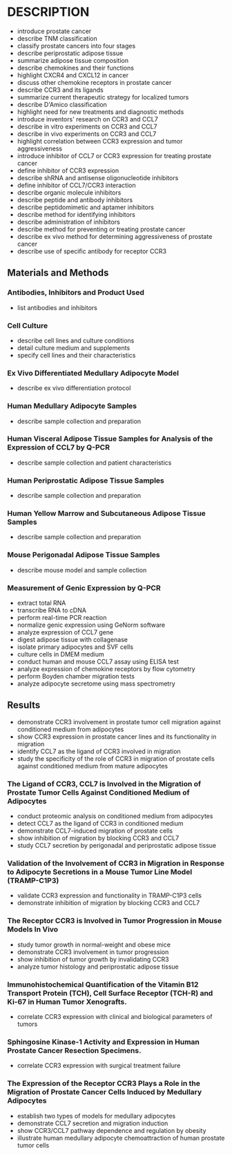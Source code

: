 # DESCRIPTION

- introduce prostate cancer
- describe TNM classification
- classify prostate cancers into four stages
- describe periprostatic adipose tissue
- summarize adipose tissue composition
- describe chemokines and their functions
- highlight CXCR4 and CXCL12 in cancer
- discuss other chemokine receptors in prostate cancer
- describe CCR3 and its ligands
- summarize current therapeutic strategy for localized tumors
- describe D'Amico classification
- highlight need for new treatments and diagnostic methods
- introduce inventors' research on CCR3 and CCL7
- describe in vitro experiments on CCR3 and CCL7
- describe in vivo experiments on CCR3 and CCL7
- highlight correlation between CCR3 expression and tumor aggressiveness
- introduce inhibitor of CCL7 or CCR3 expression for treating prostate cancer
- define inhibitor of CCR3 expression
- describe shRNA and antisense oligonucleotide inhibitors
- define inhibitor of CCL7/CCR3 interaction
- describe organic molecule inhibitors
- describe peptide and antibody inhibitors
- describe peptidomimetic and aptamer inhibitors
- describe method for identifying inhibitors
- describe administration of inhibitors
- describe method for preventing or treating prostate cancer
- describe ex vivo method for determining aggressiveness of prostate cancer
- describe use of specific antibody for receptor CCR3

## Materials and Methods

### Antibodies, Inhibitors and Product Used

- list antibodies and inhibitors

### Cell Culture

- describe cell lines and culture conditions
- detail culture medium and supplements
- specify cell lines and their characteristics

### Ex Vivo Differentiated Medullary Adipocyte Model

- describe ex vivo differentiation protocol

### Human Medullary Adipocyte Samples

- describe sample collection and preparation

### Human Visceral Adipose Tissue Samples for Analysis of the Expression of CCL7 by Q-PCR

- describe sample collection and patient characteristics

### Human Periprostatic Adipose Tissue Samples

- describe sample collection and preparation

### Human Yellow Marrow and Subcutaneous Adipose Tissue Samples

- describe sample collection and preparation

### Mouse Perigonadal Adipose Tissue Samples

- describe mouse model and sample collection

### Measurement of Genic Expression by Q-PCR

- extract total RNA
- transcribe RNA to cDNA
- perform real-time PCR reaction
- normalize genic expression using GeNorm software
- analyze expression of CCL7 gene
- digest adipose tissue with collagenase
- isolate primary adipocytes and SVF cells
- culture cells in DMEM medium
- conduct human and mouse CCL7 assay using ELISA test
- analyze expression of chemokine receptors by flow cytometry
- perform Boyden chamber migration tests
- analyze adipocyte secretome using mass spectrometry

## Results

- demonstrate CCR3 involvement in prostate tumor cell migration against conditioned medium from adipocytes
- show CCR3 expression in prostate cancer lines and its functionality in migration
- identify CCL7 as the ligand of CCR3 involved in migration
- study the specificity of the role of CCR3 in migration of prostate cells against conditioned medium from mature adipocytes

### The Ligand of CCR3, CCL7 is Involved in the Migration of Prostate Tumor Cells Against Conditioned Medium of Adipocytes

- conduct proteomic analysis on conditioned medium from adipocytes
- detect CCL7 as the ligand of CCR3 in conditioned medium
- demonstrate CCL7-induced migration of prostate cells
- show inhibition of migration by blocking CCR3 and CCL7
- study CCL7 secretion by perigonadal and periprostatic adipose tissue

### Validation of the Involvement of CCR3 in Migration in Response to Adipocyte Secretions in a Mouse Tumor Line Model (TRAMP-C1P3)

- validate CCR3 expression and functionality in TRAMP-C1P3 cells
- demonstrate inhibition of migration by blocking CCR3 and CCL7

### The Receptor CCR3 is Involved in Tumor Progression in Mouse Models In Vivo

- study tumor growth in normal-weight and obese mice
- demonstrate CCR3 involvement in tumor progression
- show inhibition of tumor growth by invalidating CCR3
- analyze tumor histology and periprostatic adipose tissue

### Immunohistochemical Quantification of the Vitamin B12 Transport Protein (TCH), Cell Surface Receptor (TCH-R) and Ki-67 in Human Tumor Xenografts.

- correlate CCR3 expression with clinical and biological parameters of tumors

### Sphingosine Kinase-1 Activity and Expression in Human Prostate Cancer Resection Specimens.

- correlate CCR3 expression with surgical treatment failure

### The Expression of the Receptor CCR3 Plays a Role in the Migration of Prostate Cancer Cells Induced by Medullary Adipocytes

- establish two types of models for medullary adipocytes
- demonstrate CCL7 secretion and migration induction
- show CCR3/CCL7 pathway dependence and regulation by obesity
- illustrate human medullary adipocyte chemoattraction of human prostate tumor cells

